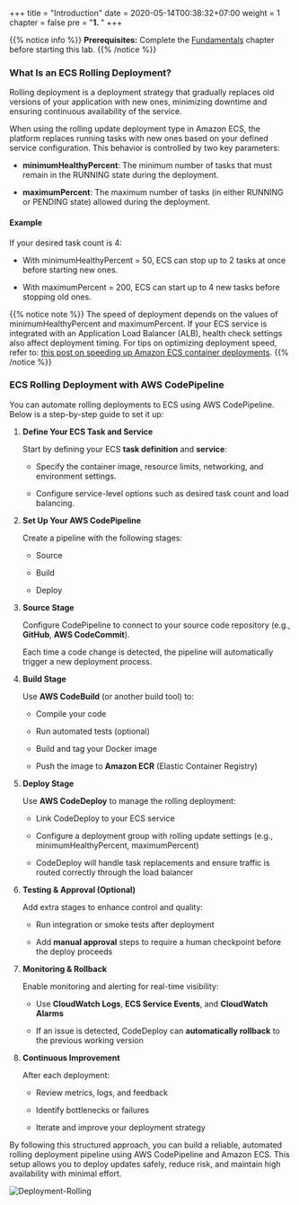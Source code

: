 +++
title = "Introduction"
date = 2020-05-14T00:38:32+07:00
weight = 1
chapter = false
pre = "<b>1. </b>"
+++

{{% notice info %}}
**Prerequisites:** Complete the [Fundamentals](https://aws-fcj-ecs-workshop.github.io/Amazon-ECS-Immersion-Day/fundamentals/) chapter before starting this lab.
{{% /notice %}}

### What Is an ECS Rolling Deployment?

Rolling deployment is a deployment strategy that gradually replaces old versions of your application with new ones, minimizing downtime and ensuring continuous availability of the service.

When using the rolling update deployment type in Amazon ECS, the platform replaces running tasks with new ones based on your defined service configuration. This behavior is controlled by two key parameters:

- **minimumHealthyPercent**: The minimum number of tasks that must remain in the RUNNING state during the deployment.

- **maximumPercent**: The maximum number of tasks (in either RUNNING or PENDING state) allowed during the deployment.

#### Example

If your desired task count is 4:

- With minimumHealthyPercent = 50, ECS can stop up to 2 tasks at once before starting new ones.

- With maximumPercent = 200, ECS can start up to 4 new tasks before stopping old ones.

{{% notice note %}}
The speed of deployment depends on the values of minimumHealthyPercent and maximumPercent. If your ECS service is integrated with an Application Load Balancer (ALB), health check settings also affect deployment timing.
For tips on optimizing deployment speed, refer to: [this post on speeding up Amazon ECS container deployments](https://nathanpeck.com/speeding-up-amazon-ecs-container-deployments/).
{{% /notice %}}

### ECS Rolling Deployment with AWS CodePipeline

You can automate rolling deployments to ECS using AWS CodePipeline. Below is a step-by-step guide to set it up:

1. **Define Your ECS Task and Service**

   Start by defining your ECS **task definition** and **service**:

   - Specify the container image, resource limits, networking, and environment settings.

   - Configure service-level options such as desired task count and load balancing.

2. **Set Up Your AWS CodePipeline**

   Create a pipeline with the following stages:

   - Source

   - Build

   - Deploy

3. **Source Stage**

   Configure CodePipeline to connect to your source code repository (e.g., **GitHub**, **AWS CodeCommit**).

   Each time a code change is detected, the pipeline will automatically trigger a new deployment process.

4. **Build Stage**

   Use **AWS CodeBuild** (or another build tool) to:

   - Compile your code

   - Run automated tests (optional)

   - Build and tag your Docker image

   - Push the image to **Amazon ECR** (Elastic Container Registry)

5. **Deploy Stage**

   Use **AWS CodeDeploy** to manage the rolling deployment:

   - Link CodeDeploy to your ECS service

   - Configure a deployment group with rolling update settings (e.g., minimumHealthyPercent, maximumPercent)

   - CodeDeploy will handle task replacements and ensure traffic is routed correctly through the load balancer

6. **Testing & Approval (Optional)**

   Add extra stages to enhance control and quality:

   - Run integration or smoke tests after deployment

   - Add **manual approval** steps to require a human checkpoint before the deploy proceeds

7. **Monitoring & Rollback**

   Enable monitoring and alerting for real-time visibility:

   - Use **CloudWatch Logs**, **ECS Service Events**, and **CloudWatch Alarms**

   - If an issue is detected, CodeDeploy can **automatically rollback** to the previous working version

8. **Continuous Improvement**

   After each deployment:

   - Review metrics, logs, and feedback

   - Identify bottlenecks or failures

   - Iterate and improve your deployment strategy

By following this structured approach, you can build a reliable, automated rolling deployment pipeline using AWS CodePipeline and Amazon ECS. This setup allows you to deploy updates safely, reduce risk, and maintain high availability with minimal effort.

![Deployment-Rolling](/images/1/Deployment-Rolling.png?width=90pc)
